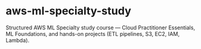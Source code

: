 # aws-ml-specialty-study
Structured AWS ML Specialty study course — Cloud Practitioner Essentials, ML Foundations, and hands-on projects (ETL pipelines, S3, EC2, IAM, Lambda).
